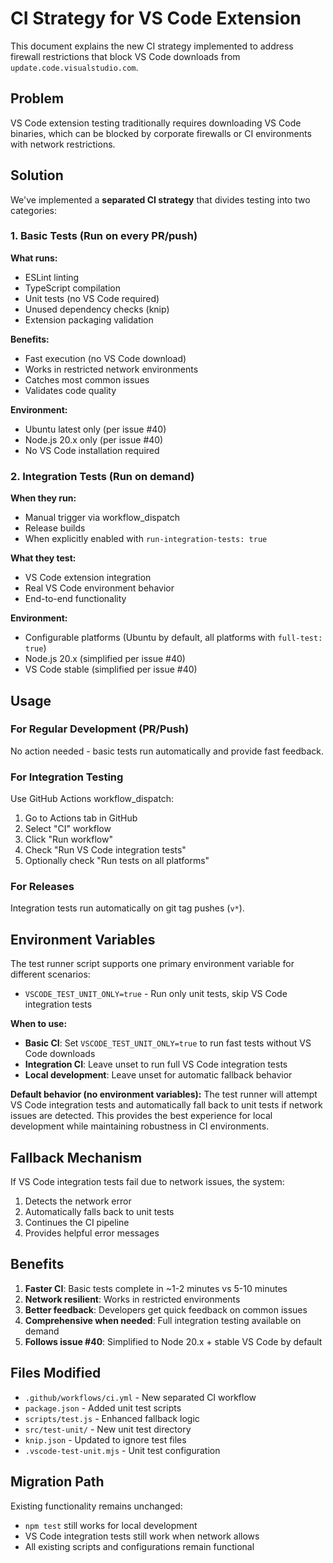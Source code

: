 # CI Strategy for VS Code Extension

This document explains the new CI strategy implemented to address firewall restrictions that block VS Code downloads from `update.code.visualstudio.com`.

## Problem

VS Code extension testing traditionally requires downloading VS Code binaries, which can be blocked by corporate firewalls or CI environments with network restrictions.

## Solution

We've implemented a **separated CI strategy** that divides testing into two categories:

### 1. Basic Tests (Run on every PR/push)

**What runs:**
- ESLint linting
- TypeScript compilation
- Unit tests (no VS Code required)
- Unused dependency checks (knip)
- Extension packaging validation

**Benefits:**
- Fast execution (no VS Code download)
- Works in restricted network environments
- Catches most common issues
- Validates code quality

**Environment:**
- Ubuntu latest only (per issue #40)
- Node.js 20.x only (per issue #40)
- No VS Code installation required

### 2. Integration Tests (Run on demand)

**When they run:**
- Manual trigger via workflow_dispatch
- Release builds
- When explicitly enabled with `run-integration-tests: true`

**What they test:**
- VS Code extension integration
- Real VS Code environment behavior
- End-to-end functionality

**Environment:**
- Configurable platforms (Ubuntu by default, all platforms with `full-test: true`)
- Node.js 20.x (simplified per issue #40)
- VS Code stable (simplified per issue #40)

## Usage

### For Regular Development (PR/Push)
No action needed - basic tests run automatically and provide fast feedback.

### For Integration Testing
Use GitHub Actions workflow_dispatch:
1. Go to Actions tab in GitHub
2. Select "CI" workflow
3. Click "Run workflow"
4. Check "Run VS Code integration tests"
5. Optionally check "Run tests on all platforms"

### For Releases
Integration tests run automatically on git tag pushes (`v*`).

## Environment Variables

The test runner script supports one primary environment variable for different scenarios:

- `VSCODE_TEST_UNIT_ONLY=true` - Run only unit tests, skip VS Code integration tests

**When to use:**
- **Basic CI**: Set `VSCODE_TEST_UNIT_ONLY=true` to run fast tests without VS Code downloads
- **Integration CI**: Leave unset to run full VS Code integration tests
- **Local development**: Leave unset for automatic fallback behavior

**Default behavior (no environment variables):**
The test runner will attempt VS Code integration tests and automatically fall back to unit tests if network issues are detected. This provides the best experience for local development while maintaining robustness in CI environments.

## Fallback Mechanism

If VS Code integration tests fail due to network issues, the system:
1. Detects the network error
2. Automatically falls back to unit tests
3. Continues the CI pipeline
4. Provides helpful error messages

## Benefits

1. **Faster CI**: Basic tests complete in ~1-2 minutes vs 5-10 minutes
2. **Network resilient**: Works in restricted environments
3. **Better feedback**: Developers get quick feedback on common issues
4. **Comprehensive when needed**: Full integration testing available on demand
5. **Follows issue #40**: Simplified to Node 20.x + stable VS Code by default

## Files Modified

- `.github/workflows/ci.yml` - New separated CI workflow
- `package.json` - Added unit test scripts
- `scripts/test.js` - Enhanced fallback logic
- `src/test-unit/` - New unit test directory
- `knip.json` - Updated to ignore test files
- `.vscode-test-unit.mjs` - Unit test configuration

## Migration Path

Existing functionality remains unchanged:
- `npm test` still works for local development
- VS Code integration tests still work when network allows
- All existing scripts and configurations remain functional
